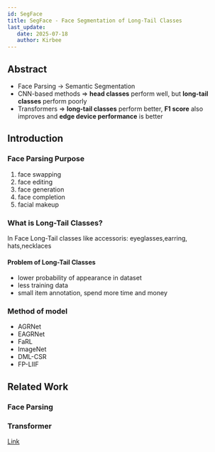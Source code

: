 ```yaml
---
id: SegFace
title: SegFace - Face Segmentation of Long-Tail Classes
last_update:
   date: 2025-07-18
   author: Kirbee
---
```


## Abstract
- Face Parsing -> Semantic Segmentation
- CNN-based methods => **head classes** perform well, but **long-tail classes** perform poorly
- Transformers => **long-tail classes** perform better, **F1 score** also improves and **edge device performance** is better

## Introduction
### Face Parsing Purpose
1. face swapping
2. face editing
3. face generation
4. face completion
5. facial makeup
### What is Long-Tail Classes?
In Face Long-Tail classes like accessoris: eyeglasses,earring, hats,necklaces
#### Problem of Long-Tail Classes
- lower probability of appearance in dataset
- less training data
- small item annotation, spend more time and money

### Method of model
- AGRNet
- EAGRNet
- FaRL
- ImageNet
- DML-CSR
- FP-LIIF

## Related Work
### Face Parsing
### Transformer
[Link](../models/Self-Attention.md)